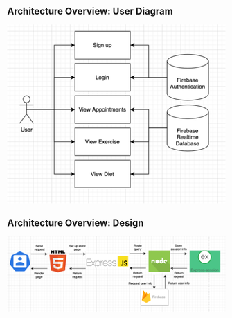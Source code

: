 ## Architecture Overview: User Diagram
<img width="572" alt="Screen Shot 2023-04-24 at 8 50 03 PM" src="assets/User Diagram.png">

## Architecture Overview: Design
<img width="996" alt="Screen Shot 2023-04-24 at 9 21 29 PM" src="assets/Architecture Diagram.png">
